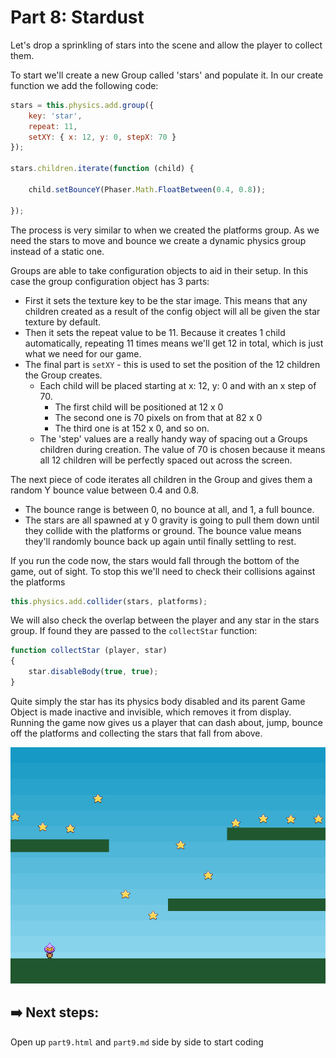 # Part 8: Stardust
Let's drop a sprinkling of stars into the scene and allow the player to collect them.

To start we'll create a new Group called 'stars' and populate it. In our create function we add the following code:
```js
stars = this.physics.add.group({
    key: 'star',
    repeat: 11,
    setXY: { x: 12, y: 0, stepX: 70 }
});

stars.children.iterate(function (child) {

    child.setBounceY(Phaser.Math.FloatBetween(0.4, 0.8));

});
```

The process is very similar to when we created the platforms group. As we need the stars to move and bounce we create a dynamic physics group instead of a static one.

Groups are able to take configuration objects to aid in their setup. In this case the group configuration object has 3 parts: 
- First it sets the texture key to be the star image. This means that any children created as a result of the config object will all be given the star texture by default. 
- Then it sets the repeat value to be 11. Because it creates 1 child automatically, repeating 11 times means we'll get 12 in total, which is just what we need for our game.
- The final part is `setXY` - this is used to set the position of the 12 children the Group creates. 
    - Each child will be placed starting at x: 12, y: 0 and with an x step of 70. 
        - The first child will be positioned at 12 x 0
        - The second one is 70 pixels on from that at 82 x 0
        - The third one is at 152 x 0, and so on. 
    - The 'step' values are a really handy way of spacing out a Groups children during creation. The value of 70 is chosen because it means all 12 children will be perfectly spaced out across the screen.


The next piece of code iterates all children in the Group and gives them a random Y bounce value between 0.4 and 0.8. 
- The bounce range is between 0, no bounce at all, and 1, a full bounce. 
- The stars are all spawned at y 0 gravity is going to pull them down until they collide with the platforms or ground. The bounce value means they'll randomly bounce back up again until finally settling to rest.

If you run the code now, the stars would fall through the bottom of the game, out of sight.
To stop this we'll need to check their collisions against the platforms
```js
this.physics.add.collider(stars, platforms);
```
We will also check the overlap between the player and any star in the stars group. If found they are passed to the `collectStar` function:
```js
function collectStar (player, star)
{
    star.disableBody(true, true);
}
```

Quite simply the star has its physics body disabled and its parent Game Object is made inactive and invisible, which removes it from display. Running the game now gives us a player that can dash about, jump, bounce off the platforms and collecting the stars that fall from above.

![part eight scene example](assets/part8.png)

## ➡️ Next steps:
Open up `part9.html` and `part9.md` side by side to start coding



